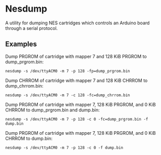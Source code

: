 # Nesdump
A utility for dumping NES cartridges which controls an Arduino board through a serial protocol.

## Examples
Dump PRGROM of cartridge with mapper 7 and 128 KiB PRGROM to dump_prgrom.bin:
```
nesdump -s /dev/ttyACM0 -m 7 -p 128 -fp=dump_prgrom.bin
```

Dump CHRROM of cartridge with mapper 7 and 128 KiB CHRROM to dump_chrrom.bin:
```
nesdump -s /dev/ttyACM0 -m 7 -c 128 -fc=dump_chrrom.bin
```

Dump PRGROM of cartridge with mapper 7, 128 KiB PRGROM, and 0 KiB CHRROM to dump_prgrom.bin and dump.bin:
```
nesdump -s /dev/ttyACM0 -m 7 -p 128 -c 0 -fc=dump_prgrom.bin -f dump.bin
```

Dump PRGROM of cartridge with mapper 7, 128 KiB PRGROM, and 0 KiB CHRROM to dump.bin:
```
nesdump -s /dev/ttyACM0 -m 7 -p 128 -c 0 -f dump.bin
```
